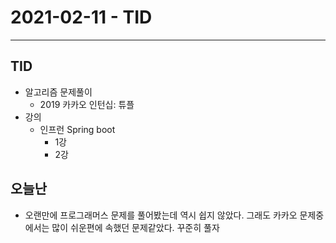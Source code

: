 # 2021-02-11 - TID
----
## TID
- 알고리즘 문제풀이
  - 2019 카카오 인턴십: 튜플
- 강의
  - 인프런 Spring boot
    - 1강
    - 2강

## 오늘난
- 오랜만에 프로그래머스 문제를 풀어봤는데 역시 쉽지 않았다. 그래도 카카오 문제중에서는 많이 쉬운편에 속했던 문제같았다. 꾸준히 풀자
